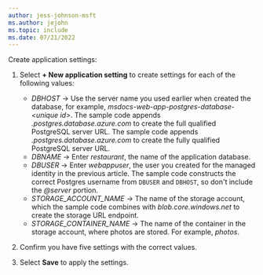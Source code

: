 ```yaml
---
author: jess-johnson-msft
ms.author: jejohn
ms.topic: include
ms.date: 07/21/2022
---
```


Create application settings:

1. Select **+ New application setting** to create settings for each of the following values:

    * *DBHOST* &rarr; Use the server name you used earlier when created the database, for example, *msdocs-web-app-postgres-database-\<unique id>*. The sample code appends *.postgres.database.azure.com* to create the full qualified PostgreSQL server URL.
    The sample code appends *.postgres.database.azure.com* to create the fully qualified PostgreSQL server URL.
    * *DBNAME* &rarr;  Enter *restaurant*, the name of the application database.
    * *DBUSER* &rarr; Enter *webappuser*, the user you created for the managed identity in the previous article. The sample code constructs the correct Postgres username from `DBUSER` and `DBHOST`, so don't include the *@server* portion.
    * *STORAGE_ACCOUNT_NAME* &rarr; The name of the storage account, which the sample code combines with *blob.core.windows.net* to create the storage URL endpoint.
    * *STORAGE_CONTAINER_NAME* &rarr; The name of the container in the storage account, where photos are stored. For example, *photos*.

1. Confirm you have five settings with the correct values.

1. Select **Save** to apply the settings.
